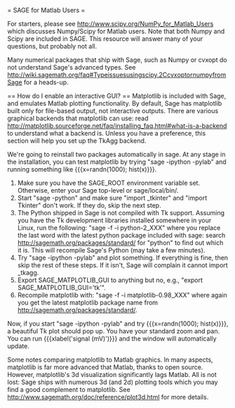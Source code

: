= SAGE for Matlab Users =

For starters, please see http://www.scipy.org/NumPy_for_Matlab_Users which discusses Numpy/Scipy for Matlab users.  Note that both Numpy and Scipy are included in SAGE. This resource will answer many of your questions, but probably not all.

Many numerical packages that ship with Sage, such as Numpy or cvxopt do not understand Sage's advanced types. See http://wiki.sagemath.org/faq#Typeissuesusingscipy.2CcvxoptornumpyfromSage for a heads-up.

== How do I enable an interactive GUI? ==
Matplotlib is included with Sage, and emulates Matlab plotting functionality. By default, Sage has matplotlib built only for file-based output, not interactive outputs. There are various graphical backends that matplotlib can use: read http://matplotlib.sourceforge.net/faq/installing_faq.html#what-is-a-backend to understand what a backend is. Unless you have a preference, this section will help you set up the TkAgg backend.

We're going to reinstall two packages automatically in sage. At any stage in the installation, you can test matplotlib by trying "sage -ipython -pylab" and running something like {{{x=randn(1000); hist(x)}}}.

 1. Make sure you have the SAGE_ROOT environment variable set. Otherwise, enter your Sage top-level or sage/local/bin/.
 1. Start "sage -python" and make sure "import _tkinter" and "import Tkinter" don't work. If they do, skip the next step.
 1. The Python shipped in Sage is not compiled with Tk support. Assuming you have the Tk development libraries installed somewhere in your Linux, run the following: "sage -f -i python-2_XXX" where you replace the last word with the latest python package included with sage: search http://sagemath.org/packages/standard/ for "python" to find out which it is. This will recompile Sage's Python (may take a few minutes).
 1. Try "sage -ipython -pylab" and plot something. If everything is fine, then skip the rest of these steps. If it isn't, Sage will complain it cannot import _tkagg. 
 1. Export SAGE_MATPLOTLIB_GUI to anything but no, e.g., "export SAGE_MATPLOTLIB_GUI='tk'".
 1. Recompile matplotlib with: "sage -f -i matplotlib-0.98_XXX" where again you get the latest matplotlib package name from http://sagemath.org/packages/standard/.

Now, if you start "sage -ipython -pylab" and try {{{x=randn(1000); hist(x)}}}, a beautiful Tk plot should pop up. You have your standard zoom and pan. You can run {{{xlabel('signal (mV)')}}} and the window will automatically update.

Some notes comparing matplotlib to Matlab graphics. In many aspects, matplotlib is far more advanced that Matlab, thanks to open source. However, matplotlib's 3d visualization significantly lags Matlab. All is not lost: Sage ships with numerous 3d (and 2d) plotting tools which you may find a good complement to matplotlib. See  http://www.sagemath.org/doc/reference/plot3d.html for more details.
